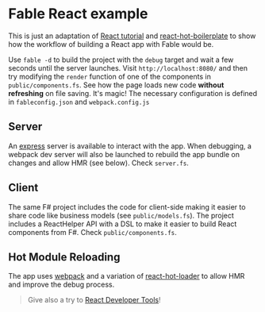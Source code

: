 # Fable React example

This is just an adaptation of [React tutorial]() and [react-hot-boilerplate](https://github.com/gaearon/react-hot-boilerplate)
to show how the workflow of building a React app with Fable would be.

Use `fable -d` to build the project with the `debug` target and wait a few seconds until the
server launches. Visit `http://localhost:8080/` and then try modifying the `render`
function of one of the components in `public/components.fs`. See how the page loads new 
code **without refreshing** on file saving. It's magic! The necessary configuration is defined
in `fableconfig.json` and `webpack.config.js`

## Server

An [express](http://expressjs.com) server is available to interact with the app. When debugging,
a webpack dev server will also be launched to rebuild the app bundle on
changes and allow HMR (see below). Check `server.fs`.

## Client

The same F# project includes the code for client-side making it easier to
share code like business models (see `public/models.fs`). The project includes
a ReactHelper API with a DSL to make it easier to build React components from F#.
Check `public/components.fs`.

## Hot Module Reloading
The app uses [webpack](https://webpack.github.io) and a variation of [react-hot-loader](https://www.npmjs.com/package/react-hot-loader)
to allow HMR and improve the debug process. 

> Give also a try to [React Developer Tools](https://github.com/facebook/react-devtools)!
